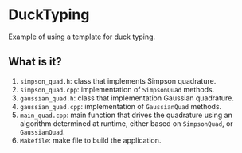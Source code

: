 # DuckTyping
Example of using a template for duck typing.

## What is it?
1. `simpson_quad.h`: class that implements Simpson quadrature.
1. `simpson_quad.cpp`: implementation of `SimpsonQuad` methods.
1. `gaussian_quad.h`: class that implementation Gaussian quadrature.
1. `gaussian_quad.cpp`: implementation of `GaussianQuad` methods.
1. `main_quad.cpp`: main function that drives the quadrature using an
    algorithm determined at runtime, either based on `SimpsonQuad`, or
    `GaussianQuad`.
1. `Makefile`: make file to build the application.
